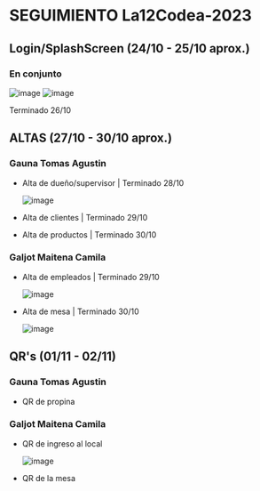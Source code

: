 # SEGUIMIENTO La12Codea-2023

## Login/SplashScreen (24/10 - 25/10 aprox.)
### En conjunto
![image](https://github.com/galjotmaitena/La12Codea-2023/assets/86839503/da53f25f-1449-4e33-9d81-a84fa7d69bf2)    ![image](https://github.com/galjotmaitena/La12Codea-2023/assets/86839503/1053be6a-b56f-4f15-a854-abe50cccea72)


Terminado 26/10

## ALTAS (27/10 - 30/10 aprox.)
### Gauna Tomas Agustin
* Alta de dueño/supervisor | Terminado 28/10
  
  ![image](https://github.com/galjotmaitena/La12Codea-2023/assets/86839503/e7870fc5-cff1-47bc-b791-a9534d32bb3b)
* Alta de clientes | Terminado 29/10
* Alta de productos | Terminado 30/10

### Galjot Maitena Camila
* Alta de empleados | Terminado 29/10

  ![image](https://github.com/galjotmaitena/La12Codea-2023/assets/86839503/e22c43dd-0f64-430d-a889-b28fa77a5946)
* Alta de mesa | Terminado 30/10

  ![image](https://github.com/galjotmaitena/La12Codea-2023/assets/86839503/36329fb6-d582-498b-b572-a18d236c9da7)

## QR's (01/11 - 02/11)
### Gauna Tomas Agustin
* QR de propina

### Galjot Maitena Camila
* QR de ingreso al local

  ![image](https://github.com/galjotmaitena/La12Codea-2023/assets/86839503/44db5014-90af-4931-94ed-d98b6bde4119)
* QR de la mesa
